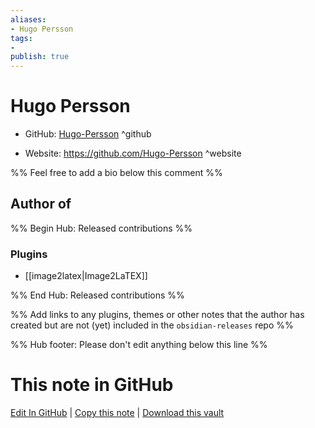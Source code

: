 ```yaml
---
aliases:
- Hugo Persson
tags:
- 
publish: true
---
```


# Hugo Persson

- GitHub: [Hugo-Persson](https://github.com/Hugo-Persson/) ^github
<!-- - Discord: `@` ^discord-->
- Website: <https://github.com/Hugo-Persson> ^website
<!-- - [[Publish sites|Publish site]]: <https://> ^publish-->

%% Feel free to add a bio below this comment %%


## Author of

%% Begin Hub: Released contributions %%
### Plugins
- [[image2latex|Image2LaTEX]]

%% End Hub: Released contributions %%

%% Add links to any plugins, themes or other notes that the author has created but are not (yet) included in the `obsidian-releases` repo %%

<!--
### Unlisted plugins
-->

<!--
### Others
-->

<!--
## Sponsor this author
-->

<!-- - [[GitHub sponsors]]: [Sponsor @Hugo-Persson on GitHub Sponsors](https://github.com/sponsors/Hugo-Persson) ^github-sponsor-->
<!-- - [[Buy me a coffee]]: <https://> ^buy-me-a-coffee-->
<!-- - [[PayPal]]: <https://> ^paypal-->
<!-- - [[Patreon]]: <https://> ^patreon-->

<!--
## Follow this author
-->

<!-- - [[YouTube Channels|On YouTube]]: <https://> ^youtube-->
<!-- - Twitter: <https://> ^twitter-->
<!-- - ... -->

%% Hub footer: Please don't edit anything below this line %%

# This note in GitHub

<span class="git-footer">[Edit In GitHub](https://github.dev/obsidian-community/obsidian-hub/blob/main/01%20-%20Community/People/Hugo-Persson.md "git-hub-edit-note") | [Copy this note](https://raw.githubusercontent.com/obsidian-community/obsidian-hub/main/01%20-%20Community/People/Hugo-Persson.md "git-hub-copy-note") | [Download this vault](https://github.com/obsidian-community/obsidian-hub/archive/refs/heads/main.zip "git-hub-download-vault") </span>
